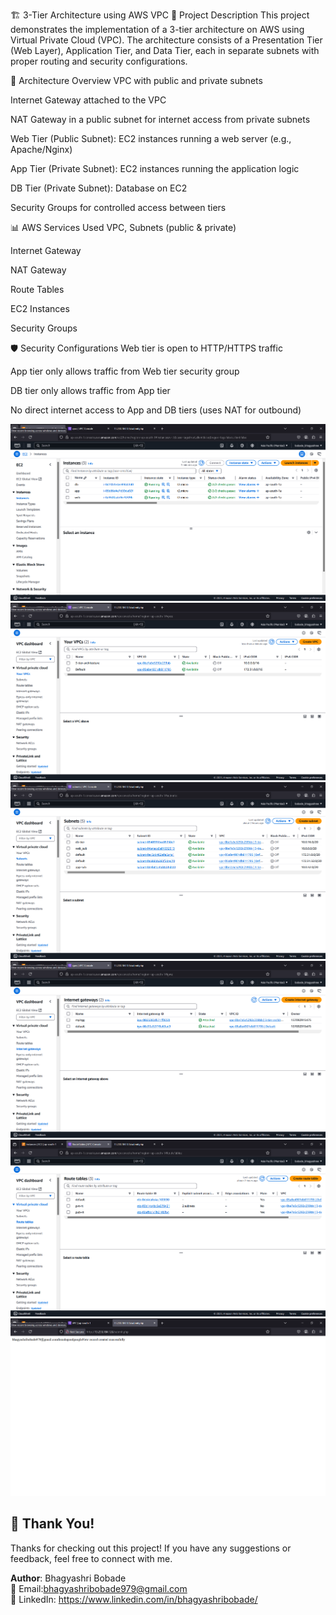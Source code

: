 🏗️ 3-Tier Architecture using AWS VPC
📌 Project Description
This project demonstrates the implementation of a 3-tier architecture on AWS using Virtual Private Cloud (VPC). The architecture consists of a Presentation Tier (Web Layer), Application Tier, and Data Tier, each in separate subnets with proper routing and security configurations.

🧱 Architecture Overview
VPC with public and private subnets

Internet Gateway attached to the VPC

NAT Gateway in a public subnet for internet access from private subnets

Web Tier (Public Subnet): EC2 instances running a web server (e.g., Apache/Nginx)

App Tier (Private Subnet): EC2 instances running the application logic

DB Tier (Private Subnet): Database on EC2

Security Groups for controlled access between tiers

📊 AWS Services Used
VPC, Subnets (public & private)

Internet Gateway

NAT Gateway

Route Tables

EC2 Instances

Security Groups

🛡️ Security Configurations
Web tier is open to HTTP/HTTPS traffic


App tier only allows traffic from Web tier security group

DB tier only allows traffic from App tier

No direct internet access to App and DB tiers (uses NAT for outbound)

![Architecture Diagram](https://github.com/uniqueluck/Three-Tier-VPC-Project/blob/main/instance.png)
![Architecture Diagram](https://github.com/uniqueluck/Three-Tier-VPC-Project/blob/main/vpc.png)
![Architecture Diagram](https://github.com/uniqueluck/Three-Tier-VPC-Project/blob/main/subnets.png)
![Architecture Diagram](https://github.com/uniqueluck/Three-Tier-VPC-Project/blob/main/igw.png)
![Architecture Diagram](https://github.com/uniqueluck/Three-Tier-VPC-Project/blob/main/rout_table.png)
![Architecture Diagram](https://github.com/uniqueluck/Three-Tier-VPC-Project/blob/main/done.png)

## 🙌 Thank You!

Thanks for checking out this project! If you have any suggestions or feedback, feel free to connect with me.

**Author**: Bhagyashri Bobade  
📧 Email:bhagyashribobade979@gmail.com  
🔗 LinkedIn: https://www.linkedin.com/in/bhagyashribobade/  

